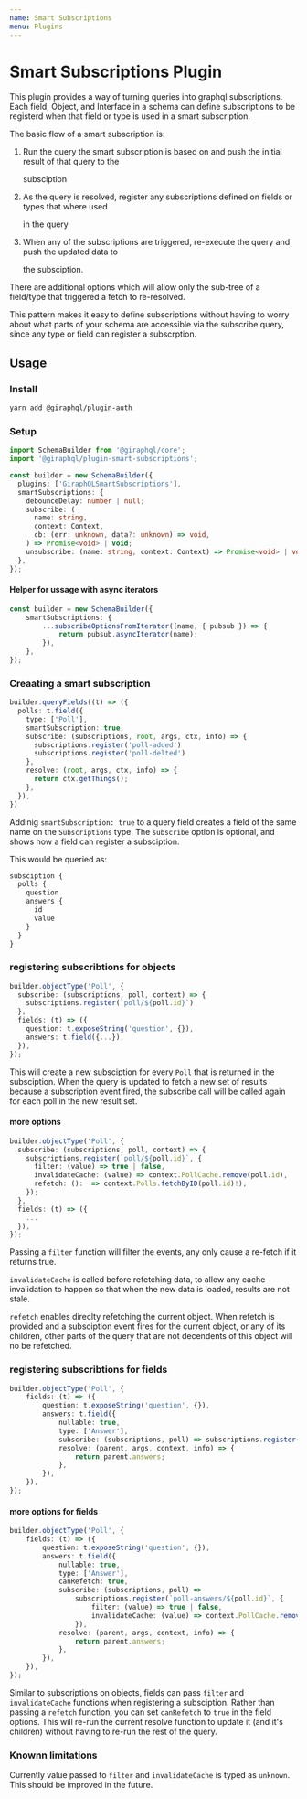 ```yaml
---
name: Smart Subscriptions
menu: Plugins
---
```


# Smart Subscriptions Plugin

This plugin provides a way of turning queries into graphql subscriptions. Each field, Object, and Interface in a schema can define subscriptions to be registerd when that field or type is used in a smart subscription.

The basic flow of a smart subscription is:

1. Run the query the smart subscription is based on and push the initial result of that query to the

   subsciption

2. As the query is resolved, register any subscriptions defined on fields or types that where used

   in the query

3. When any of the subscriptions are triggered, re-execute the query and push the updated data to

   the subsciption.

There are additional options which will allow only the sub-tree of a field/type that triggered a fetch to re-resolved.

This pattern makes it easy to define subscriptions without having to worry about what parts of your schema are accessible via the subscribe query, since any type or field can register a subscrption.

## Usage

### Install

```bash
yarn add @giraphql/plugin-auth
```

### Setup

```typescript
import SchemaBuilder from '@giraphql/core';
import '@giraphql/plugin-smart-subscriptions';

const builder = new SchemaBuilder({
  plugins: ['GiraphQLSmartSubscriptions'],
  smartSubscriptions: {
    debounceDelay: number | null;
    subscribe: (
      name: string,
      context: Context,
      cb: (err: unknown, data?: unknown) => void,
    ) => Promise<void> | void;
    unsubscribe: (name: string, context: Context) => Promise<void> | void;
  },
});
```

#### Helper for ussage with async iterators

```typescript
const builder = new SchemaBuilder({
    smartSubscriptions: {
        ...subscribeOptionsFromIterator((name, { pubsub }) => {
            return pubsub.asyncIterator(name);
        }),
    },
});
```

### Creaating a smart subscription

```typescript
builder.queryFields((t) => ({
  polls: t.field({
    type: ['Poll'],
    smartSubscription: true,
    subscribe: (subscriptions, root, args, ctx, info) => {
      subscriptions.register('poll-added')
      subscriptions.register('poll-delted')
    },
    resolve: (root, args, ctx, info) => {
      return ctx.getThings();
    },
  }),
})
```

Addinig `smartSubscription: true` to a query field creates a field of the same name on the `Subscriptions` type. The `subscribe` option is optional, and shows how a field can register a subsciption.

This would be queried as:

```graphql
subsciption {
  polls {
    question
    answers {
      id
      value
    }
  }
}
```

### registering subscribtions for objects

```typescript
builder.objectType('Poll', {
  subscribe: (subscriptions, poll, context) => {
    subscriptions.register(`poll/${poll.id}`)
  },
  fields: (t) => ({
    question: t.exposeString('question', {}),
    answers: t.field({...}),
  }),
});
```

This will create a new subsciption for every `Poll` that is returned in the subsciption. When the query is updated to fetch a new set of results because a subscription event fired, the subscribe call will be called again for each poll in the new result set.

#### more options

```typescript
builder.objectType('Poll', {
  subscribe: (subscriptions, poll, context) => {
    subscriptions.register(`poll/${poll.id}`, {
      filter: (value) => true | false,
      invalidateCache: (value) => context.PollCache.remove(poll.id),
      refetch: ():  => context.Polls.fetchByID(poll.id)!),
    });
  },
  fields: (t) => ({
    ...
  }),
});
```

Passing a `filter` function will filter the events, any only cause a re-fetch if it returns true.

`invalidateCache` is called before refetching data, to allow any cache invalidation to happen so that when the new data is loaded, results are not stale.

`refetch` enables direclty refetching the current object. When refetch is provided and a subsciption event fires for the current object, or any of its children, other parts of the query that are not decendents of this object will no be refetched.

### registering subscribtions for fields

```typescript
builder.objectType('Poll', {
    fields: (t) => ({
        question: t.exposeString('question', {}),
        answers: t.field({
            nullable: true,
            type: ['Answer'],
            subscribe: (subscriptions, poll) => subscriptions.register(`poll-answers/${poll.id}`),
            resolve: (parent, args, context, info) => {
                return parent.answers;
            },
        }),
    }),
});
```

#### more options for fields

```typescript
builder.objectType('Poll', {
    fields: (t) => ({
        question: t.exposeString('question', {}),
        answers: t.field({
            nullable: true,
            type: ['Answer'],
            canRefetch: true,
            subscribe: (subscriptions, poll) =>
                subscriptions.register(`poll-answers/${poll.id}`, {
                    filter: (value) => true | false,
                    invalidateCache: (value) => context.PollCache.remove(poll.id),
                }),
            resolve: (parent, args, context, info) => {
                return parent.answers;
            },
        }),
    }),
});
```

Similar to subscriptions on objects, fields can pass `filter` and `invalidateCache` functions when registering a subsciption. Rather than passing a `refetch` function, you can set `canRefetch` to `true` in the field options. This will re-run the current resolve function to update it \(and it's children\) without having to re-run the rest of the query.

### Knownn limitations

Currently value passed to `filter` and `invalidateCache` is typed as `unknown`. This should be improved in the future.

